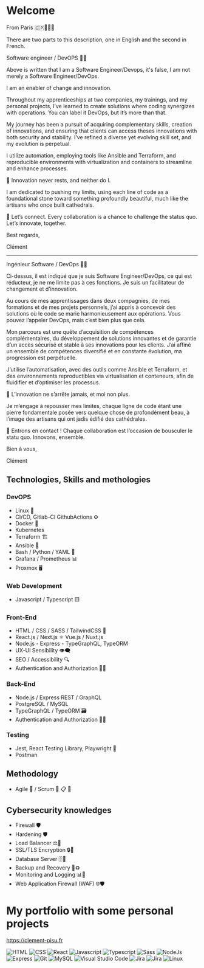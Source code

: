# Welcome

From Paris 🇨🇵🥐🥖🗼

There are two parts to this description, one in English and the second in French.

Software engineer / DevOPS 🧑‍💻

Above is written that I am a Software Engineer/Devops, it's false, I am not merely a Software Engineer/DevOps.

I am an enabler of change and innovation.

Throughout my apprenticeships at two companies, my trainings, and my personal projects, 
I’ve learned to create solutions where coding synergizes with operations. 
You can label it DevOps, but it’s more than that.

My journey has been a pursuit of acquiring complementary skills, creation of innovations, and ensuring that clients can access theses innovations with both security and stability. 
I’ve refined a diverse yet evolving skill set, and my evolution is perpetual.

I utilize automation, employing tools like Ansible and Terraform, and reproducible environments with virtualization and containers to streamline and enhance processes.

🌱 Innovation never rests, and neither do I.

I am dedicated to pushing my limits, using each line of code as a foundational stone toward something profoundly beautiful, much like the artisans who once built cathedrals.

💬 Let’s connect. Every collaboration is a chance to challenge the status quo. Let’s innovate, together.

Best regards,

Clément

----------------

Ingénieur Software / DevOps 🧑‍💻

Ci-dessus, il est indiqué que je suis Software Engineer/DevOps, ce qui est réducteur, je ne me limite pas à ces fonctions.
Je suis un facilitateur de changement et d’innovation.

Au cours de mes apprentissages dans deux compagnies, de mes formations et de mes projets personnels,
j’ai appris à concevoir des solutions où le code se marie harmonieusement aux opérations.
Vous pouvez l’appeler DevOps, mais c’est bien plus que cela.

Mon parcours est une quête d’acquisition de compétences complémentaires, du développement de solutions innovantes et de garantie d’un accès sécurisé et stable à ses innovations pour les clients.
J’ai affiné un ensemble de compétences diversifié et en constante évolution, ma progression est perpétuelle.

J’utilise l’automatisation, avec des outils comme Ansible et Terraform, et des environnements reproductibles via virtualisation et conteneurs, afin de fluidifier et d’optimiser les processus.

🌱 L’innovation ne s’arrête jamais, et moi non plus.

Je m’engage à repousser mes limites, chaque ligne de code étant une pierre fondamentale posée vers quelque chose de profondément beau, à l’image des artisans qui ont jadis édifié des cathédrales.

💬 Entrons en contact ! Chaque collaboration est l’occasion de bousculer le statu quo. Innovons, ensemble.

Bien à vous,

Clément

## Technologies, Skills and methologies

### DevOPS
- Linux 🐧
- CI/CD, Gitlab-CI GithubActions ⚙️
- Docker 🐳
- Kubernetes
- Terraform 🏗️
- Ansible 🧰
- Bash / Python / YAML 📜
- Grafana / Prometheus 📊
- Proxmox  🖥️

### Web Development
- Javascript / Typescript 🟨

### Front-End
- HTML / CSS / SASS / TailwindCSS 🎨
- React.js / Next.js  ⚛️   Vue.js / Nuxt.js 
- Node.js - Express - TypeGraphQL, TypeORM 
- UX-UI Sensibility 👁️‍🗨️
- SEO / Accessibility 🔍
- Authentication and Authorization 👤🔑

### Back-End
- Node.js / Express REST / GraphQL 
- PostgreSQL / MySQL
- TypeGraphQL / TypeORM 🗃️
- Authentication and Authorization 👤🔑

### Testing
- Jest, React Testing Library, Playwright 🧪
- Postman

## Methodology 
- Agile 🔄 / Scrum 🏉 📋 👥    

## Cybersecurity knowledges 
- Firewall  🛡️ 
- Hardening  🛡️ 
- Load Balancer ⚖️🔄
- SSL/TLS Encryption 🔒📜
- Database Server 🗄️💾
- Backup and Recovery 💽♻️ 
- Monitoring and Logging 📊📝
- Web Application Firewall (WAF) 🌐🛡️

# My portfolio with some personal projects

https://clement-pisu.fr

<p align="left">
  <img src="https://img.shields.io/badge/HTML5-E34F26?style=for-the-badge&logo=html5&logoColor=white" alt="HTML"/>
  <img src="https://img.shields.io/badge/CSS3-1572B6?style=for-the-badge&logo=css3&logoColor=white" alt="CSS"/>
  <img src="https://img.shields.io/badge/React-20232A?style=for-the-badge&logo=react&logoColor=61DAFB" alt="React"/>
  <img src="https://img.shields.io/badge/JavaScript-323330?style=for-the-badge&logo=javascript&logoColor=F7DF1E" alt="Javascript"/>
  <img src="https://img.shields.io/badge/TypeScript-007ACC?style=for-the-badge&logo=typescript&logoColor=white" alt="Typescript"/>
  <img src="https://img.shields.io/badge/Sass-CC6699?style=for-the-badge&logo=sass&logoColor=white" alt="Sass"/>
  <img src="https://img.shields.io/badge/Node.js-339933?style=for-the-badge&logo=nodedotjs&logoColor=white" alt="NodeJs"/>
  <img src="https://img.shields.io/badge/Express.js-000000?style=for-the-badge&logo=express&logoColor=white" alt="Express"/>
  <img src="https://img.shields.io/badge/GIT-E44C30?style=for-the-badge&logo=git&logoColor=white" alt="Git"/>
  <img src="https://img.shields.io/badge/MySQL-005C84?style=for-the-badge&logo=mysql&logoColor=white" alt="MySQL"/>
  <img src="https://img.shields.io/badge/Visual_Studio_Code-0078D4?style=for-the-badge&logo=visual%20studio%20code&logoColor=white" alt="Visual Studio Code"/>
  <img src="https://img.shields.io/badge/Jira-0052CC?style=for-the-badge&logo=Jira&logoColor=white" alt="Jira"/>
  <img src="https://img.shields.io/badge/Jira-0052CC?style=for-the-badge&logo=Jira&logoColor=white" alt="Jira"/>
  <img src="https://img.shields.io/badge/Linux-FCC624?style=for-the-badge&logo=linux&logoColor=black" alt="Linux"/> 
</p>

